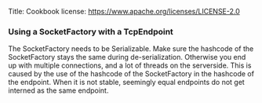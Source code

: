 Title: Cookbook
license: https://www.apache.org/licenses/LICENSE-2.0

### Using a SocketFactory with a TcpEndpoint

The SocketFactory needs to be Serializable. Make sure the hashcode of the SocketFactory stays the same during
de-serialization. Otherwise you end up with multiple connections, and a lot of threads on the serverside. This
is caused by the use of the hashcode of the SocketFactory in the hashcode of the endpoint. When it is not stable,
seemingly equal endpoints do not get interned as the same endpoint.
